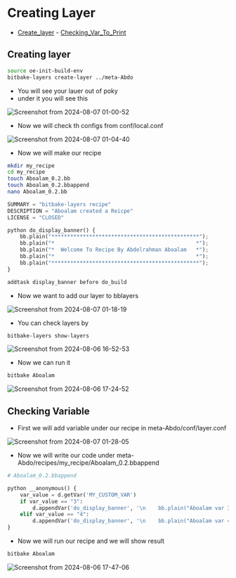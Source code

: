 # Creating Layer

- [Create_layer](https://github.com/Aboalam15/Embedded-Linux/blob/main/EmbeddedLinux/yocto/yocto_create_layer/README.md#creating-layer-1)  -  [Checking_Var_To_Print](https://github.com/Aboalam15/Embedded-Linux/blob/main/EmbeddedLinux/yocto/yocto_create_layer/README.md#checking-variable)

## Creating layer

```bash
source oe-init-build-env
bitbake-layers create-layer ../meta-Abdo
```
- You will see your lauer out of poky
- under it you will see this

![Screenshot from 2024-08-07 01-00-52](https://github.com/user-attachments/assets/2230fdd9-0c39-48d7-aed2-c8b18f065962)
- Now we will check th configs from conf/local.conf

![Screenshot from 2024-08-07 01-04-40](https://github.com/user-attachments/assets/029805dd-1777-4abd-a959-eab02d4a208a)

- Now we will make our recipe
```bash
mkdir my_recipe
cd my_recipe
touch Aboalam_0.2.bb
touch Aboalam_0.2.bbappend
nano Aboalam_0.2.bb
```
```python
SUMMARY = "bitbake-layers recipe"
DESCRIPTION = "Aboalam created a Reicpe"
LICENSE = "CLOSED"

python do_display_banner() {
    bb.plain("***********************************************");
    bb.plain("*                                             *");
    bb.plain("*  Welcome To Recipe By Abdelrahman Aboalam   *");
    bb.plain("*                                             *");
    bb.plain("***********************************************");
}

addtask display_banner before do_build
```
- Now we want to add our layer to bblayers

![Screenshot from 2024-08-07 01-18-19](https://github.com/user-attachments/assets/f035420b-9825-4ebf-943d-43591d3ffc5a)

- You can check layers by
```bash
bitbake-layers show-layers
```
![Screenshot from 2024-08-06 16-52-53](https://github.com/user-attachments/assets/bb06f4ca-e3c4-4d65-9f3a-cdea8edacc55)


- Now we can run it
```bash
bitbake Aboalam
```
![Screenshot from 2024-08-06 17-24-52](https://github.com/user-attachments/assets/300fd710-8e4b-4ea4-b171-08cc5dcc354f)


## Checking Variable

- First we will add variable under our recipe in meta-Abdo/conf/layer.conf

![Screenshot from 2024-08-07 01-28-05](https://github.com/user-attachments/assets/cf768c0e-05a8-4948-b438-c54006094a72)

- Now we will write our code under meta-Abdo/recipes/my_recipe/Aboalam_0.2.bbappend

```python
# Aboalam_0.2.bbappend

python __anonymous() {
    var_value = d.getVar('MY_CUSTOM_VAR')
    if var_value == "3":
        d.appendVar('do_display_banner', '\n    bb.plain("Aboalam var 3")\n')
    elif var_value == "4":
        d.appendVar('do_display_banner', '\n    bb.plain("Aboalam var 4")\n')
}
```

- Now we will run our recipe and we will show result
```bash
bitbake Aboalam
```

![Screenshot from 2024-08-06 17-47-06](https://github.com/user-attachments/assets/16c657a9-c4e9-4de4-b210-58cbb45d67ba)

